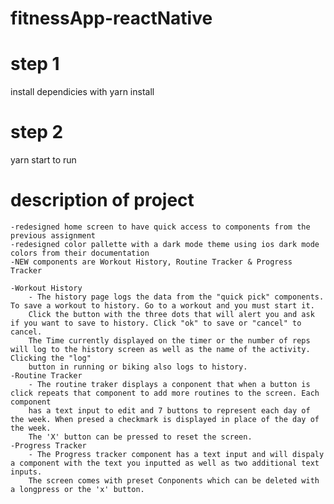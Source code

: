 # fitnessApp-reactNative

# step 1
install dependicies with yarn install
# step 2
yarn start to run 

# description of project
    -redesigned home screen to have quick access to components from the previous assignment
    -redesigned color pallette with a dark mode theme using ios dark mode colors from their documentation
    -NEW components are Workout History, Routine Tracker & Progress Tracker

    -Workout History
        - The history page logs the data from the "quick pick" components. To save a workout to history. Go to a workout and you must start it. 
        Click the button with the three dots that will alert you and ask if you want to save to history. Click "ok" to save or "cancel" to cancel. 
        The Time currently displayed on the timer or the number of reps will log to the history screen as well as the name of the activity. Clicking the "log" 
        button in running or biking also logs to history. 
    -Routine Tracker
        - The routine traker displays a conponent that when a button is click repeats that component to add more routines to the screen. Each component 
        has a text input to edit and 7 buttons to represent each day of the week. When presed a checkmark is displayed in place of the day of the week. 
        The 'X' button can be pressed to reset the screen. 
    -Progress Tracker
        - The Progress tracker component has a text input and will dispaly a component with the text you inputted as well as two additional text inputs. 
        The screen comes with preset Conponents which can be deleted with a longpress or the 'x' button. 
